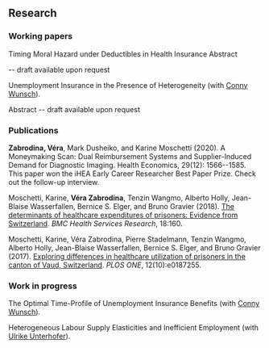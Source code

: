 ## Research

 
### Working papers

Timing Moral Hazard under Deductibles in Health Insurance 
Abstract

-- draft available upon request



Unemployment Insurance in the Presence of Heterogeneity (with [Conny Wunsch](https://sites.google.com/view/cwunsch)). 

Abstract
-- draft available upon request



### Publications

**Zabrodina, Véra**, Mark Dusheiko, and Karine Moschetti (2020). A Moneymaking Scan: Dual Reimbursement Systems and Supplier-Induced Demand for Diagnostic Imaging. Health Economics, 29(12): 1566--1585. 
This paper won the iHEA Early Career Researcher Best Paper Prize. Check out the follow-up interview. 

Moschetti, Karine, **Véra Zabrodina**, Tenzin Wangmo, Alberto Holly, Jean-Blaise Wasserfallen, Bernice S. Elger, and Bruno Gravier (2018). [The determinants of healthcare expenditures of prisoners: Evidence from Switzerland](https://doi.org/10.1186/s12913-018-2962-8). _BMC Health Services Research_, 18:160. 

Moschetti, Karine, Véra Zabrodina, Pierre Stadelmann, Tenzin Wangmo, Alberto Holly, Jean-Blaise Wasserfallen, Bernice S. Elger, and Bruno Gravier (2017). [Exploring differences in healthcare utilization of prisoners in the canton of Vaud, Switzerland](https://doi.org/10.1371/journal.pone.0187255). _PLOS ONE_, 12(10):e0187255. 



### Work in progress

The Optimal Time-Profile of Unemployment Insurance Benefits (with [Conny Wunsch](https://sites.google.com/view/cwunsch)). 


Heterogeneous Labour Supply Elasticities and Inefficient Employment (with [Ulrike Unterhofer](https://wwz.unibas.ch/en/persons/ulrike-unterhofer-1/)). 
